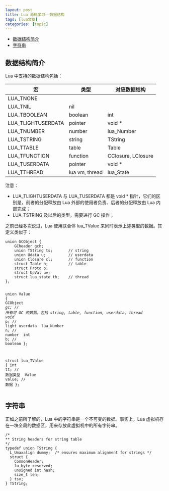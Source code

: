 ```yaml
---
layout: post
title: Lua 源码学习——数据结构 
tags: [lua文章]
categories: [topic]
---
```

<ul id="markdown-toc">
  <li><a href="#数据结构简介" id="markdown-toc-数据结构简介">数据结构简介</a></li>
  <li><a href="#字符串" id="markdown-toc-字符串">字符串</a></li>
</ul>

<h2 id="数据结构简介">数据结构简介</h2>

<p>Lua 中支持的数据结构包括：</p>

<table>
  <thead>
    <tr>
      <th>宏</th>
      <th>类型</th>
      <th>对应数据结构</th>
    </tr>
  </thead>
  <tbody>
    <tr>
      <td>LUA_TNONE</td>
      <td> </td>
      <td> </td>
    </tr>
    <tr>
      <td>LUA_TNIL</td>
      <td>nil</td>
      <td> </td>
    </tr>
    <tr>
      <td>LUA_TBOOLEAN</td>
      <td>boolean</td>
      <td>int</td>
    </tr>
    <tr>
      <td>LUA_TLIGHTUSERDATA</td>
      <td>pointer</td>
      <td>void *</td>
    </tr>
    <tr>
      <td>LUA_TNUMBER</td>
      <td>number</td>
      <td>lua_Number</td>
    </tr>
    <tr>
      <td>LUA_TSTRING</td>
      <td>string</td>
      <td>TString</td>
    </tr>
    <tr>
      <td>LUA_TTABLE</td>
      <td>table</td>
      <td>Table</td>
    </tr>
    <tr>
      <td>LUA_TFUNCTION</td>
      <td>function</td>
      <td>CClosure, LClosure</td>
    </tr>
    <tr>
      <td>LUA_TUSERDATA</td>
      <td>pointer</td>
      <td>void *</td>
    </tr>
    <tr>
      <td>LUA_TTHREAD</td>
      <td>lua vm, thread</td>
      <td>lua_State</td>
    </tr>
  </tbody>
</table>

<p>注意：</p>
<ul>
  <li>LUA_TLIGHTUSERDATA 与 LUA_TUSERDATA 都是 void * 指针，它们的区别是，前者的分配释放由 Lua 外部的使用者负责、后者的分配释放由 Lua 内部完成；</li>
  <li>LUA_TSTRING 及以后的类型，需要进行 GC 操作；</li>
</ul>

<p>之前已经多次说过，Lua 使用联合体 lua_TValue 来同时表示上述类型的数据。其定义类似于：</p>

<div class="language-c highlighter-rouge"><div class="highlight"><pre class="highlight"><code><span class="k">union</span> <span class="n">GCObject</span> <span class="p">{</span>
    <span class="n">GCheader</span> <span class="n">gch</span><span class="p">;</span>
    <span class="k">union</span> <span class="n">TString</span> <span class="n">ts</span><span class="p">;</span>       <span class="c1">// string
</span>    <span class="k">union</span> <span class="n">Udata</span> <span class="n">u</span><span class="p">;</span>          <span class="c1">// userdata
</span>    <span class="k">union</span> <span class="n">Closure</span> <span class="n">cl</span><span class="p">;</span>       <span class="c1">// function
</span>    <span class="k">struct</span> <span class="n">Table</span> <span class="n">h</span><span class="p">;</span>         <span class="c1">// table
</span>    <span class="k">struct</span> <span class="n">Proto</span> <span class="n">p</span><span class="p">;</span>
    <span class="k">struct</span> <span class="n">UpVal</span> <span class="n">uv</span><span class="p">;</span>
    <span class="k">struct</span> <span class="n">lua_state</span> <span class="n">th</span><span class="p">;</span>    <span class="c1">// thread
</span><span class="p">};</span>

<span class="k">union</span> <span class="n">Value</span> <span class="p">{</span>
    <span class="n">GCObject</span><span class="o">*</span> <span class="n">gc</span><span class="p">;</span>   <span class="c1">// 所有可 GC 的数据，包括 string, table, function, userdata, thread
</span>    <span class="kt">void</span><span class="o">*</span> <span class="n">p</span><span class="p">;</span>        <span class="c1">// light userdata
</span>    <span class="n">lua_Number</span> <span class="n">n</span><span class="p">;</span>   <span class="c1">// number
</span>    <span class="kt">int</span> <span class="n">b</span><span class="p">;</span>          <span class="c1">// boolean
</span><span class="p">};</span>

<span class="k">struct</span> <span class="n">lua_TValue</span> <span class="p">{</span>
    <span class="kt">int</span> <span class="n">tt</span><span class="p">;</span>         <span class="c1">// 数据类型
</span>    <span class="n">Value</span> <span class="n">value</span><span class="p">;</span>    <span class="c1">// 数据
</span><span class="p">};</span>
</code></pre></div></div>

<h2 id="字符串">字符串</h2>

<p>正如之前所了解的，Lua 中的字符串是一个不可变的数据。事实上，Lua 虚拟机存在一块全局的数据区，用来存放此虚拟机中的所有字符串。</p>

<div class="language-c highlighter-rouge"><div class="highlight"><pre class="highlight"><code><span class="cm">/*
** String headers for string table
*/</span>
<span class="k">typedef</span> <span class="k">union</span> <span class="n">TString</span> <span class="p">{</span>
  <span class="n">L_Umaxalign</span> <span class="n">dummy</span><span class="p">;</span>  <span class="cm">/* ensures maximum alignment for strings */</span>
  <span class="k">struct</span> <span class="p">{</span>
    <span class="n">CommonHeader</span><span class="p">;</span>
    <span class="n">lu_byte</span> <span class="n">reserved</span><span class="p">;</span>
    <span class="kt">unsigned</span> <span class="kt">int</span> <span class="n">hash</span><span class="p">;</span>
    <span class="kt">size_t</span> <span class="n">len</span><span class="p">;</span>
  <span class="p">}</span> <span class="n">tsv</span><span class="p">;</span>
<span class="p">}</span> <span class="n">TString</span><span class="p">;</span>
</code></pre></div></div>